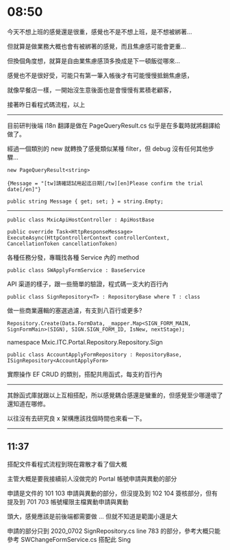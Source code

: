 # 08:50

今天不想上班的感覺還是很重，感覺也不是不想上班，是不想被綁著...

但就算是做業務大概也會有被綁著的感覺，而且焦慮感可能會更重...

但換個角度想，就算是自由業焦慮感頂多換成是下一頓飯從哪來...

感覺也不是很好受，可能只有第一筆入帳後才有可能慢慢抵銷焦慮感，

就像早餐店一樣，一開始沒生意後面也是會慢慢有累積老顧客，

接著昨日看程式碼流程，以上

---

目前研判後端 i18n 翻譯是做在 PageQueryResult.cs 似乎是在多載時就將翻譯給做了。

經過一個類別的 new 就轉換了感覺類似某種 filter，但 debug 沒有任何其他步驟...

`new PageQueryResult<string>`

`{Message = "[tw]請確認試用起迄日期[/tw][en]Please confirm the trial date[/en]"}`

`public string Message { get; set; } = string.Empty;`

---

`public class MxicApiHostController : ApiHostBase`

`public override Task<HttpResponseMessage> ExecuteAsync(HttpControllerContext controllerContext, CancellationToken cancellationToken)`

各種任務分發，專職找各種 Service 內的 method

`public class SWApplyFormService : BaseService`

API 渠道的樣子，跟一些簡單的驗證，程式碼一支大約百行內

`public class SignRepository<T> : RepositoryBase where T : class`

做一些商業邏輯的塞選過濾，有支到八百行或更多?

`Repository.Create(Data.FormData, _mapper.Map<SIGN_FORM_MAIN, SignFormMain>(SIGN), SIGN.SIGN_FORM_ID, IsNew, nextStage);`

namespace Mxic.ITC.Portal.Repository.Repository.Sign

`public class AccountApplyFormRepository : RepositoryBase, ISignRepository<AccountApplyForm>`

實際操作 EF CRUD 的類別，搭配共用函式，每支約百行內

---

其餘函式庫就跟以上互相搭配，所以感覺耦合感還是蠻重的，但感覺至少哪邊壞了還知道在哪修。

以往沒有去研究良 x 架構應該找個時間也來看一下。

---

## 11:37

搭配文件看程式流程到現在霧散才看了個大概

主管大概是要我接續前人沒做完的 Portal 帳號申請與異動的部分

申請是文件的 101 103 申請與異動的部分，但沒提及到 102 104 簽核部分，但有提及到 701 703 帳號權限主檔異動申請與異動

頭大，感覺應該是前後端都需要做 ... 但就不知道是範圍小還是大

申請的部分只到 2020_0702 SignRepository.cs line 783 的部分，參考大概只能參考 SWChangeFormService.cs 搭配此 Sing

